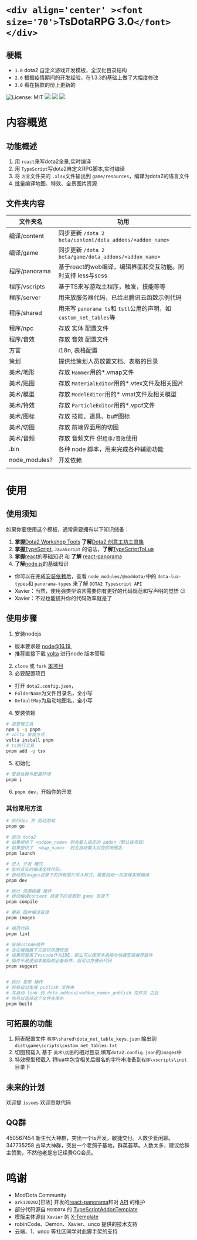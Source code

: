 # `<div align='center' ><font size='70'>`TsDotaRPG 3.0`</font></div>`

## 梗概

* `1.0` dota2 自定义游戏开发模板，全汉化目录结构
* `2.0` 根据疫情期间的开发经验，在1.3.3的基础上做了大幅度修改
* `3.0` 看在捐款的份上更新的

![License: MIT](https://img.shields.io/badge/License-MIT-yellow.svg)
![](https://img.shields.io/badge/模版-DOtA2-red.svg?colorA=abcdef)
![](https://img.shields.io/badge/语言-typescript-blue.svg)
![](https://img.shields.io/badge/全景-react-9cf.svg)

<!-- ![Version](https://img.shields.io/gitee/v/takegine/ts-dota-rpg.svg) -->

# 内容概览

## 功能概述

1. 用 `react`来写dota2全景,实时编译
2. 用 `TypeScript`写dota2自定义RPG脚本,实时编译
3. 将 `方言`文件夹的 `.xlsx`文件输出到 `game/resources`，编译为dota2的语言文件
4. 批量编译地图、特效、全景图片资源

## 文件夹内容

| 文件夹名 | 功用 |
| --- | --- |
| 编译/content  | 同步更新 `/dota 2 beta/content/dota_addons/<addon_name>` |
| 编译/game     | 同步更新 `/dota 2 beta/game/dota_addons/<addon_name>` |
| 程序/panorama | 基于react的web编译，编辑界面和交互功能。同时支持 less与scss |
| 程序/vscripts | 基于TS来写游戏主程序，触发，技能等等 |
| 程序/server   | 用来放服务器代码，已给出腾讯云函数示例代码 |
| 程序/shared   | 用来写 `panorama ts`和 `tstl`公用的声明，如 `custom_net_tables`等 |
| 程序/npc   | 存放 实体 配置文件 |
| 程序/音效   | 存放 音效 配置文件 |
| 方言  | i18n, 表格配置  |
| 策划          | 提供给策划人员放置文档、表格的目录 |
| 美术/地形     | 存放 `Hammer`用的*.vmap文件 |
| 美术/贴图     | 存放 `MaterialEditor`用的*.vtex文件及相关图片 |
| 美术/模型     | 存放 `ModelEditor`用的*.vmat文件及相关模型 |
| 美术/特效     | 存放 `ParticleEditor`用的*.vpcf文件 |
| 美术/图标     | 存放 技能、道具、buff图标 |
| 美术/切图     | 存放 前端界面用的切图 |
| 美术/音频     | 存放 音频文件 供`程序/音效`使用 |
| .bin          | 各种 node 脚本，用来完成各种辅助功能 |
| node_modules? | 开发依赖 |
| | |

# 使用

## 使用须知

如果你要使用这个模板，通常需要拥有以下知识储备：

1. <b>掌握</b>[Dota2 Workshop Tools](https://developer.valvesoftware.com/wiki/Dota_2_Workshop_Tools:zh-cn "V 社的创意工坊开发文档") <b>了解</b>[Dota2 创意工坊工具集](https://support.steampowered.com/kb_cat.php?id=109)
2. <b>掌握</b>[TypeScript](https://www.tslang.cn/ "TypeScript的官方文档"), `JavaScript` 的语法，<b>了解</b>[TypeScriptToLua](https://github.com/TypeScriptToLua/TypeScriptToLua "ts2l的github仓库")
3. <b>掌握</b>[react](https://react.docschina.org/ "react的官方文档")的基础知识 和 <b>了解</b> [react-panorama](https://github.com/ark120202/react-panorama "react全景的github仓库")
4. <b>了解</b>[node.js](https://nodejs.org/zh-cn/docs/ "nodejs的官方文档")的基础知识

- 你可以在完成[安装依赖](###使用步骤)后，查看 `node_modules/@moddota/`中的 `dota-lua-types`和 `panorama-types` 来了解 `DOTA2 Typescript API`
- Xavier：当然，使用强类型语言需要你有更好的代码规范和写声明的觉悟 😉
- Xavier：不过也能提升你的代码效率就是了

## 使用步骤

1. 安装nodejs
  * 版本要求是 [node@16.19](https://nodejs.org/zh-cn), 
  * 推荐直接下载 [volta](https://volta.sh/) 进行node 版本管理
2. `clone` 或 `fork` [本项目](https://gitee.com/kill-seven-at-once/ts-dota-rpg.git)
3. 必要配置项目
  * 打开 `dota2.config.json`，
  * `FolderName`为文件目录名，全小写
  * `DefaultMap`为启动地图名，全小写
4. 安装依赖
```bash
# 包管理工具
npm i -g pnpm
# volta 安装方式
volta install pnpm
# ts执行工具
pnpm add -g tsx
```
5. 初始化
```bash
# 安装依赖与配置环境
pnpm i
```
6. `pnpm dev`，开始你的开发



### 其他常用方法
```bash
# 执行dev 并 启动游戏
pnpm go
    
# 启动 dota2
# 如果提供了 <addon_name> 则会载入指定的 addon（默认该项目）
# 如果提供了  <map_name>  则会自动载入对应的地图名
pnpm launch

# 进入 开发 模式
# 监听且实时编译全栈代码，
# 自动把images目录下的所有图片写入样式，需要启动一次游戏实现编译
pnpm dev

# 执行 资源构建 操作
# 自动编译content 目录下的资源到 game 目录下
pnpm compile

# 更新 图片编译目录
pnpm images

# 规范代码
pnpm lint

# 安装vscode插件
# 会在编辑器下方提供快捷按钮
# 如果您使用了vscode作为IDE，那么可以使用本条指令快速安装推荐插件
# 插件不是使用本模版的必备条件，但可以方便码代码
pnpm suggest


# 执行 发布 操作
# 将会自动生成 publish 文件夹
# 并自动 link 到 dota_addons/<addon_name>_publish 文件夹 之后
# 你可以选择这个文件夹发布
pnpm build
```

## 可拓展的功能
  1. 网表配置文件
  `程序\shared\dota_net_table_keys.json` 输出到 `dist\game\scripts\custom_net_tables.txt`
  2. 切图预载入
  基于 `美术\切图`的相对目录,填写`dota2.config.json`的`images`中 
  3. 特效模型预载入
  将lua中包含相关后缀名的字符串准备到`程序\vscripts\init`目录下

## 未来的计划
  欢迎提 `issues`
  欢迎贡献代码

## QQ群
  450567454 新生代大神群，突出一个ts开发，敏捷交付。人数少爱闲聊。
  347735258 古早大神群，突出一个老鸽子基地，群英荟萃。人数太多，建议给群主赞助，不然他老是忘记续费QQ会员。


# 鸣谢

- ModDota Community
- `ark120202`[已故] 开发的[react-panorama](https://github.com/ark120202/react-panorama "react全景的github仓库")和对 [API](https://moddota.com/api/#!/vscripts/functions#CreateUnitFromTable) 的维护
- 部分代码源自 `MODDOTA` 的 [TypeScriptAddonTemplate](https://github.com/MODDOTA/TypeScriptAddonTemplate)
- 模版主体源自 `Xavier` 的 [X-Template](https://github.com/XavierCHN/x-template/)
- robinCode、Demon、Xavier、unco 提供的技术支持
- 云端、1、unco 等社区同学对此脚手架的支持
